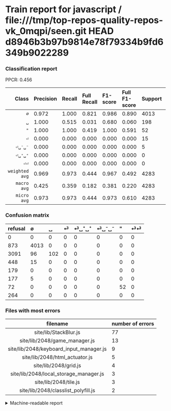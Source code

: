 # Train report for javascript / file:///tmp/top-repos-quality-repos-vk_0mqpi/seen.git HEAD d8946b3b97b9814e78f79334b9fd6349b9022289

### Classification report

PPCR: 0.456

| Class | Precision | Recall | Full Recall | F1-score | Full F1-score | Support | Full Support | PPCR |
|------:|:----------|:-------|:------------|:---------|:---------|:--------|:-------------|:-----|
| `∅` | 0.972| 1.000| 0.821| 0.986| 0.890| 4013| 4886| 0.821 |
| `␣` | 1.000| 0.515| 0.031| 0.680| 0.060| 198| 3289| 0.060 |
| `"` | 1.000| 1.000| 0.419| 1.000| 0.591| 52| 124| 0.419 |
| `⏎` | 0.000| 0.000| 0.000| 0.000| 0.000| 15| 463| 0.032 |
| `⏎␣⁻␣⁻` | 0.000| 0.000| 0.000| 0.000| 0.000| 5| 182| 0.027 |
| `⏎␣⁺␣⁺` | 0.000| 0.000| 0.000| 0.000| 0.000| 0| 179| 0.000 |
| `⏎⏎` | 0.000| 0.000| 0.000| 0.000| 0.000| 0| 264| 0.000 |
| `weighted avg` | 0.969| 0.973| 0.444| 0.967| 0.492| 4283| 9387| 0.456 |
| `macro avg` | 0.425| 0.359| 0.182| 0.381| 0.220| 4283| 9387| 0.456 |
| `micro avg` | 0.973| 0.973| 0.444| 0.973| 0.610| 4283| 9387| 0.456 |

### Confusion matrix

|refusal|  ∅| ␣| ⏎| ⏎␣⁺␣⁺| ⏎␣⁻␣⁻| "| ⏎⏎| 
|:---|:---|:---|:---|:---|:---|:---|:---|
|0 |0 |0 |0 |0 |0 |0 |0 |
|873 |4013 |0 |0 |0 |0 |0 |0 |
|3091 |96 |102 |0 |0 |0 |0 |0 |
|448 |15 |0 |0 |0 |0 |0 |0 |
|179 |0 |0 |0 |0 |0 |0 |0 |
|177 |5 |0 |0 |0 |0 |0 |0 |
|72 |0 |0 |0 |0 |0 |52 |0 |
|264 |0 |0 |0 |0 |0 |0 |0 |

### Files with most errors

| filename | number of errors|
|:----:|:-----|
| site/lib/StackBlur.js | 77 |
| site/lib/2048/game_manager.js | 13 |
| site/lib/2048/keyboard_input_manager.js | 9 |
| site/lib/2048/html_actuator.js | 5 |
| site/lib/2048/grid.js | 4 |
| site/lib/2048/local_storage_manager.js | 3 |
| site/lib/2048/tile.js | 3 |
| site/lib/2048/classlist_polyfill.js | 2 |

<details>
    <summary>Machine-readable report</summary>
```json
{
  "cl_report": {"\"": {"f1-score": 1.0, "precision": 1.0, "recall": 1.0, "support": 52}, "macro avg": {"f1-score": 0.38082184089553284, "precision": 0.42455800435940905, "recall": 0.3593073593073593, "support": 4283}, "micro avg": {"f1-score": 0.97291618024749, "precision": 0.97291618024749, "recall": 0.97291618024749, "support": 4283}, "weighted avg": {"f1-score": 0.9671880300248457, "precision": 0.9690074481578705, "recall": 0.97291618024749, "support": 4283}, "\u2205": {"f1-score": 0.9857528862687301, "precision": 0.9719060305158634, "recall": 1.0, "support": 4013}, "\u23ce": {"f1-score": 0.0, "precision": 0.0, "recall": 0.0, "support": 15}, "\u23ce\u23ce": {"f1-score": 0.0, "precision": 0.0, "recall": 0.0, "support": 0}, "\u23ce\u2423\u207a\u2423\u207a": {"f1-score": 0.0, "precision": 0.0, "recall": 0.0, "support": 0}, "\u23ce\u2423\u207b\u2423\u207b": {"f1-score": 0.0, "precision": 0.0, "recall": 0.0, "support": 5}, "\u2423": {"f1-score": 0.6799999999999999, "precision": 1.0, "recall": 0.5151515151515151, "support": 198}},
  "cl_report_full": {"\"": {"f1-score": 0.5909090909090909, "precision": 1.0, "recall": 0.41935483870967744, "support": 124}, "macro avg": {"f1-score": 0.2201946129271127, "precision": 0.42455800435940905, "recall": 0.18167050610520488, "support": 9387}, "micro avg": {"f1-score": 0.6096561814191661, "precision": 0.97291618024749, "recall": 0.4439117929050815, "support": 9387}, "weighted avg": {"f1-score": 0.4922885635519839, "precision": 0.8694719148929912, "recall": 0.4439117929050815, "support": 9387}, "\u2205": {"f1-score": 0.8902939545202441, "precision": 0.9719060305158634, "recall": 0.8213262382316824, "support": 4886}, "\u23ce": {"f1-score": 0.0, "precision": 0.0, "recall": 0.0, "support": 463}, "\u23ce\u23ce": {"f1-score": 0.0, "precision": 0.0, "recall": 0.0, "support": 264}, "\u23ce\u2423\u207a\u2423\u207a": {"f1-score": 0.0, "precision": 0.0, "recall": 0.0, "support": 179}, "\u23ce\u2423\u207b\u2423\u207b": {"f1-score": 0.0, "precision": 0.0, "recall": 0.0, "support": 182}, "\u2423": {"f1-score": 0.06015924506045414, "precision": 1.0, "recall": 0.031012465795074492, "support": 3289}},
  "ppcr": 0.4562693086183019
}
```
</details>
